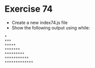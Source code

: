 # Exercise 74

* Create a new index74.js file
* Show the following output using while:
```
*
***
*****
*******
*********
***********
*************
```